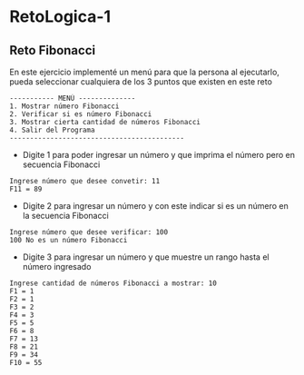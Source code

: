 # RetoLogica-1
## Reto Fibonacci 
En este ejercicio implementé un menú para que la persona al ejecutarlo, pueda seleccionar cualquiera de los 3 puntos que existen en este reto 

```terminal
----------- MENÚ --------------
1. Mostrar número Fibonacci
2. Verificar si es número Fibonacci
3. Mostrar cierta cantidad de números Fibonacci
4. Salir del Programa
-------------------------------------------
```

- Digite 1 para poder ingresar un número y que imprima el número pero en secuencia Fibonacci

```terminal
Ingrese número que desee convetir: 11
F11 = 89
```

- Digite 2 para ingresar un número y con este indicar si es un número en la secuencia Fibonacci

```terminal
Ingrese número que desee verificar: 100
100 No es un número Fibonacci
```

- Digite 3 para ingresar un número y que muestre un rango hasta el número ingresado

```terminal
Ingrese cantidad de números Fibonacci a mostrar: 10
F1 = 1
F2 = 1
F3 = 2
F4 = 3
F5 = 5
F6 = 8
F7 = 13
F8 = 21
F9 = 34
F10 = 55
```



